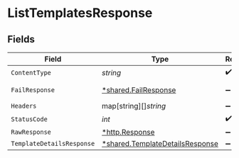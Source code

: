 # ListTemplatesResponse


## Fields

| Field                                                                             | Type                                                                              | Required                                                                          | Description                                                                       |
| --------------------------------------------------------------------------------- | --------------------------------------------------------------------------------- | --------------------------------------------------------------------------------- | --------------------------------------------------------------------------------- |
| `ContentType`                                                                     | *string*                                                                          | :heavy_check_mark:                                                                | N/A                                                                               |
| `FailResponse`                                                                    | [*shared.FailResponse](../../models/shared/failresponse.md)                       | :heavy_minus_sign:                                                                | Bad Request                                                                       |
| `Headers`                                                                         | map[string][]*string*                                                             | :heavy_minus_sign:                                                                | N/A                                                                               |
| `StatusCode`                                                                      | *int*                                                                             | :heavy_check_mark:                                                                | N/A                                                                               |
| `RawResponse`                                                                     | [*http.Response](https://pkg.go.dev/net/http#Response)                            | :heavy_minus_sign:                                                                | N/A                                                                               |
| `TemplateDetailsResponse`                                                         | [*shared.TemplateDetailsResponse](../../models/shared/templatedetailsresponse.md) | :heavy_minus_sign:                                                                | N/A                                                                               |